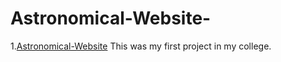 # Astronomical-Website-
1.[Astronomical-Website](https://23Bhupesh.github.io/Astronomical-Website-/)
This was my first project in my college.
